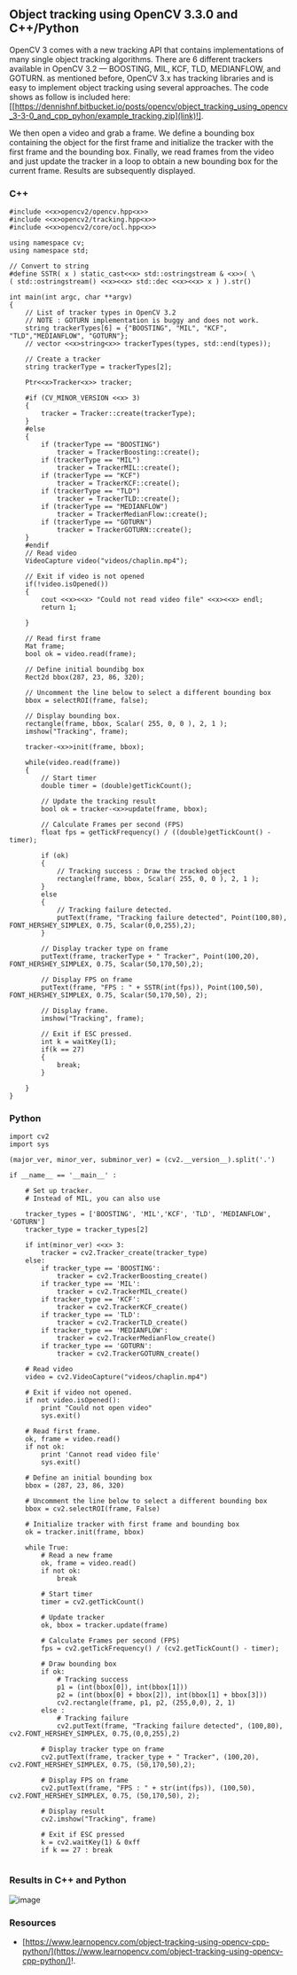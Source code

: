 
## Object tracking using OpenCV 3.3.0 and C++/Python ##

OpenCV 3 comes with a new tracking API that contains implementations of many single object tracking algorithms. There are 6 different trackers available in OpenCV 3.2 — BOOSTING, MIL, KCF, TLD, MEDIANFLOW, and GOTURN. as mentioned before, OpenCV 3.x has tracking libraries and is easy to implement object tracking using several approaches. The code shows as follow is included here: [[https://dennishnf.bitbucket.io/posts/opencv/object_tracking_using_opencv_3-3-0_and_cpp_pyhon/example_tracking.zip](link)!].

We then open a video and grab a frame. We define a bounding box containing the object for the first frame and initialize the tracker with the first frame and the bounding box. Finally, we read frames from the video and just update the tracker in a loop to obtain a new bounding box for the current frame. Results are subsequently displayed.

### C++ ###

```
#include <<x>opencv2/opencv.hpp<x>>
#include <<x>opencv2/tracking.hpp<x>>
#include <<x>opencv2/core/ocl.hpp<x>>
       
using namespace cv;
using namespace std;
        
// Convert to string
#define SSTR( x ) static_cast<<x> std::ostringstream & <x>>( \
( std::ostringstream() <<x><<x> std::dec <<x><<x> x ) ).str()
     
int main(int argc, char **argv)
{
    // List of tracker types in OpenCV 3.2
    // NOTE : GOTURN implementation is buggy and does not work.
    string trackerTypes[6] = {"BOOSTING", "MIL", "KCF", "TLD","MEDIANFLOW", "GOTURN"};
    // vector <<x>string<x>> trackerTypes(types, std::end(types));
        
    // Create a tracker
    string trackerType = trackerTypes[2];
        
    Ptr<<x>Tracker<x>> tracker;
        
    #if (CV_MINOR_VERSION <<x> 3)
    {
        tracker = Tracker::create(trackerType);
    }
    #else
    {
        if (trackerType == "BOOSTING")
            tracker = TrackerBoosting::create();
        if (trackerType == "MIL")
            tracker = TrackerMIL::create();
        if (trackerType == "KCF")
            tracker = TrackerKCF::create();
        if (trackerType == "TLD")
            tracker = TrackerTLD::create();
        if (trackerType == "MEDIANFLOW")
            tracker = TrackerMedianFlow::create();
        if (trackerType == "GOTURN")
            tracker = TrackerGOTURN::create();
    }
    #endif
    // Read video
    VideoCapture video("videos/chaplin.mp4");
     
    // Exit if video is not opened
    if(!video.isOpened())
    {
        cout <<x><<x> "Could not read video file" <<x><<x> endl;
        return 1;
                
    }
            
    // Read first frame
    Mat frame;
    bool ok = video.read(frame);
            
    // Define initial boundibg box
    Rect2d bbox(287, 23, 86, 320);
     
    // Uncomment the line below to select a different bounding box
    bbox = selectROI(frame, false);
        
    // Display bounding box.
    rectangle(frame, bbox, Scalar( 255, 0, 0 ), 2, 1 );
    imshow("Tracking", frame);
     
    tracker-<x>>init(frame, bbox);
     
    while(video.read(frame))
    {
        // Start timer
        double timer = (double)getTickCount();
         
        // Update the tracking result
        bool ok = tracker-<x>>update(frame, bbox);
         
        // Calculate Frames per second (FPS)
        float fps = getTickFrequency() / ((double)getTickCount() - timer);
         
        if (ok)
        {
            // Tracking success : Draw the tracked object
            rectangle(frame, bbox, Scalar( 255, 0, 0 ), 2, 1 );
        }
        else
        {
            // Tracking failure detected.
            putText(frame, "Tracking failure detected", Point(100,80), FONT_HERSHEY_SIMPLEX, 0.75, Scalar(0,0,255),2);
        }
         
        // Display tracker type on frame
        putText(frame, trackerType + " Tracker", Point(100,20), FONT_HERSHEY_SIMPLEX, 0.75, Scalar(50,170,50),2);
         
        // Display FPS on frame
        putText(frame, "FPS : " + SSTR(int(fps)), Point(100,50), FONT_HERSHEY_SIMPLEX, 0.75, Scalar(50,170,50), 2);
        
        // Display frame.
        imshow("Tracking", frame);
         
        // Exit if ESC pressed.
        int k = waitKey(1);
        if(k == 27)
        {
            break;
        }
     
    }
}
```

### Python ###

```
import cv2
import sys
     
(major_ver, minor_ver, subminor_ver) = (cv2.__version__).split('.')
      
if __name__ == '__main__' :
    
    # Set up tracker.
    # Instead of MIL, you can also use
    
    tracker_types = ['BOOSTING', 'MIL','KCF', 'TLD', 'MEDIANFLOW', 'GOTURN']
    tracker_type = tracker_types[2]
    
    if int(minor_ver) <<x> 3:
        tracker = cv2.Tracker_create(tracker_type)
    else:
        if tracker_type == 'BOOSTING':
            tracker = cv2.TrackerBoosting_create()
        if tracker_type == 'MIL':
            tracker = cv2.TrackerMIL_create()
        if tracker_type == 'KCF':
            tracker = cv2.TrackerKCF_create()
        if tracker_type == 'TLD':
            tracker = cv2.TrackerTLD_create()
        if tracker_type == 'MEDIANFLOW':
            tracker = cv2.TrackerMedianFlow_create()
        if tracker_type == 'GOTURN':
            tracker = cv2.TrackerGOTURN_create()
      
    # Read video
    video = cv2.VideoCapture("videos/chaplin.mp4")
    
    # Exit if video not opened.
    if not video.isOpened():
        print "Could not open video"
        sys.exit()
     
    # Read first frame.
    ok, frame = video.read()
    if not ok:
        print 'Cannot read video file'
        sys.exit()
      
    # Define an initial bounding box
    bbox = (287, 23, 86, 320)
    
    # Uncomment the line below to select a different bounding box
    bbox = cv2.selectROI(frame, False)
    
    # Initialize tracker with first frame and bounding box
    ok = tracker.init(frame, bbox)
    
    while True:
        # Read a new frame
        ok, frame = video.read()
        if not ok:
            break
         
        # Start timer
        timer = cv2.getTickCount()
        
        # Update tracker
        ok, bbox = tracker.update(frame)
        
        # Calculate Frames per second (FPS)
        fps = cv2.getTickFrequency() / (cv2.getTickCount() - timer);
        
        # Draw bounding box
        if ok:
            # Tracking success
            p1 = (int(bbox[0]), int(bbox[1]))
            p2 = (int(bbox[0] + bbox[2]), int(bbox[1] + bbox[3]))
            cv2.rectangle(frame, p1, p2, (255,0,0), 2, 1)
        else :
            # Tracking failure
            cv2.putText(frame, "Tracking failure detected", (100,80), cv2.FONT_HERSHEY_SIMPLEX, 0.75,(0,0,255),2)
            
        # Display tracker type on frame
        cv2.putText(frame, tracker_type + " Tracker", (100,20), cv2.FONT_HERSHEY_SIMPLEX, 0.75, (50,170,50),2);
        
        # Display FPS on frame
        cv2.putText(frame, "FPS : " + str(int(fps)), (100,50), cv2.FONT_HERSHEY_SIMPLEX, 0.75, (50,170,50), 2);
        
        # Display result
        cv2.imshow("Tracking", frame)
        
        # Exit if ESC pressed
        k = cv2.waitKey(1) & 0xff
        if k == 27 : break
        
```

### Results in C++ and Python ###

![image](/posts/opencv/object_tracking_using_opencv_3-3-0_and_cpp_pyhon/tracking.gif)

### Resources ###

- [https://www.learnopencv.com/object-tracking-using-opencv-cpp-python/](https://www.learnopencv.com/object-tracking-using-opencv-cpp-python/)!.

